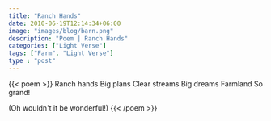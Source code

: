 ```yaml
---
title: "Ranch Hands"
date: 2010-06-19T12:14:34+06:00
image: "images/blog/barn.png"
description: "Poem | Ranch Hands"
categories: ["Light Verse"]
tags: ["Farm", "Light Verse"]
type : "post"
---
```

{{< poem >}}
Ranch hands
Big plans
Clear streams
Big dreams
Farmland
So grand!

(Oh wouldn't it be wonderful!)
{{< /poem >}}
